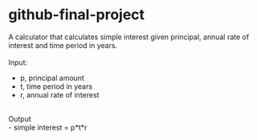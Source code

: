 # github-final-project

A calculator that calculates simple interest given principal, annual rate of interest and time period in years. <br>
 <br>
Input: <br>
- p, principal amount <br>
- t, time period in years <br>
- r, annual rate of interest <br>
<br>
Output <br>
-  simple interest = p*t*r
